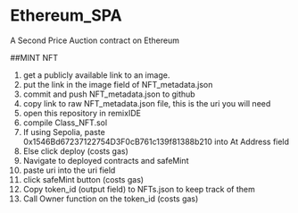 # Ethereum_SPA
A Second Price Auction contract on Ethereum

##MINT NFT
1. get a publicly available link to an image.
2. put the link in the image field of NFT_metadata.json
3. commit and push NFT_metadata.json to github
4. copy link to raw NFT_metadata.json file, this is the uri you will need
5. open this repository in remixIDE
6. compile Class_NFT.sol
7. If using Sepolia, paste 0x1546Bd67237122754D3F0cB761c139f81388b210 into At Address field
8. Else click deploy (costs gas)
9. Navigate to deployed contracts and safeMint
10. paste uri into the uri field
11. click safeMint button (costs gas)
12. Copy token_id (output field) to NFTs.json to keep track of them
13. Call Owner function on the token_id (costs gas)